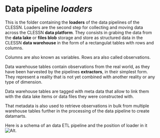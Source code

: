 # Data pipeline *loaders*
This is the folder containing the **loaders** of the data pipelines of the CLESSN.  Loaders are the second step for collecting and moving data across the CLESSN **data platform**.  They consists in grabing the data from the **data lake** or **files blob** storage and store as structured data in the CLESSN **data warehouse** in the form of a rectangulat tables with rows and columns.

Columns are also known as variables.
Rows ara also called observations.

Data warehouse tables contain observations from the real world, as they have been harvested by the pipelines **extractors**, in their simplest form.  They represent a reality that is not yet combined with another reality or any type of dimension.

Data warehouse tables are tagged with meta data that allow to link them with the data lake items or data files they were constructed with. 

That metadata is also used to retrieve observations in bulk from multiple warehouse tables further in the processing of the data pipeline to create datamarts.

Here is a schema of an data ETL pipeline and the position of loader in it
![Alt](https://github.com/clessn/diagrams/blob/master/infra/pipeline_schema.drawio.png).

